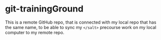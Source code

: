 # git-trainingGround

This is a remote GitHub repo, that is connected with my local repo that has the same name, to be able to sync my `</salt>` precourse work on my local computer to my remote repo.

